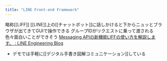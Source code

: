 ```yaml
---
title: "LINE Front-end Framework"
---
```


略称[[LIFF]]
[[LINE]]上の[[チャットボット]]に話しかけると下からニュッとブラウザが出てきてGUIで操作できる
グループIDがリクエストに乗って渡される
色々面白いことができそう
[Messaging APIの新機能LIFFの使い方を解説します。 : LINE Engineering Blog](https://engineering.linecorp.com/ja/blog/detail/299)
- デモでは手軽に[[デジタル手書き図解コミュニケーション]]している
